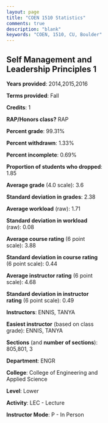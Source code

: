 ```yaml
---
layout: page
title: "COEN 1510 Statistics"
comments: true
description: "blank"
keywords: "COEN, 1510, CU, Boulder"
--- 
```

<head>
<script src="https://ajax.googleapis.com/ajax/libs/jquery/2.1.3/jquery.min.js"></script>
<script src="https://dl.dropboxusercontent.com/s/pc42nxpaw1ea4o9/highcharts.js?dl=0"></script>
<!-- <script src="../assets/js/highcharts.js"></script> -->
<style type="text/css">@font-face {
	font-family: "Bebas Neue";
	src: url(https://www.filehosting.org/file/details/544349/BebasNeue%20Regular.otf) format("opentype");
	}
	h1.Bebas { 
		font-family: "Bebas Neue", Verdana, Tahoma;
	}
</style>
</head>
<body>
	<div id="container" style="float: right; width: 45%; height: 88%; margin-left: 2.5%; margin-right: 2.5%;"></div>
	<script language="JavaScript">
		$(document).ready(function() {
		var chart = {type: 'column'};
		var title = {text: 'Grade Distribution'};
		var xAxis = {categories: ['A','B','C','D','F'],crosshair: true};
		var yAxis = {min: 0,title: {text: 'Percentage'}};
		var tooltip = {headerFormat: '<center><b><span style="font-size:20px">{point.key}</span></b></center>',
		               pointFormat: '<td style="padding:0"><b>{point.y:.1f}%</b></td>',
		               footerFormat: '</table>',shared: true,useHTML: true};
		var plotOptions = {column: {pointPadding: 0.0,borderWidth: 0}};  
		var credits = {enabled: false};var series= [{name: 'Percent',data: [73.33,19.05,6.67,0.95,0.0,]}];
		var json = {};
		json.chart = chart;
		json.title = title;
		json.tooltip = tooltip;
		json.xAxis = xAxis;
		json.yAxis = yAxis;  
		json.series = series;
		json.plotOptions = plotOptions;  
		json.credits = credits;
		$('#container').highcharts(json);
	});
	</script>
</body>
			   
## Self Management and Leadership Principles 1

**Years provided**: 2014,2015,2016

**Terms provided**: Fall

**Credits**: 1

**RAP/Honors class?** RAP

**Percent grade**: 99.31%

**Percent withdrawn**: 1.33%

**Percent incomplete**: 0.69%

**Proportion of students who dropped**: 1.85

**Average grade** (4.0 scale): 3.6

**Standard deviation in grades**: 2.38

**Average workload** (raw): 1.71

**Standard deviation in workload** (raw): 0.08

**Average course rating** (6 point scale): 3.88

**Standard deviation in course rating** (6 point scale): 0.44

**Average instructor rating** (6 point scale): 4.68

**Standard deviation in instructor rating** (6 point scale): 0.49

**Instructors**: ENNIS, TANYA

**Easiest instructor** (based on class grade): ENNIS, TANYA

**Sections** (and **number of sections**): 805,801, 3

**Department**: ENGR

**College**: College of Engineering and Applied Science

**Level**: Lower

**Activity**: LEC - Lecture

**Instructor Mode**: P  - In Person